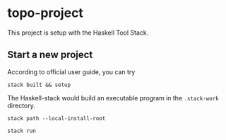 # topo-project

This project is setup with the Haskell Tool Stack.

## Start a new project
According to official user guide, you can try
```shell
stack built && setup
```

The Haskell-stack would build an executable program in 
the `.stack-work` directory.

```shell
stack path --local-install-root
```

```shell
stack run
```
